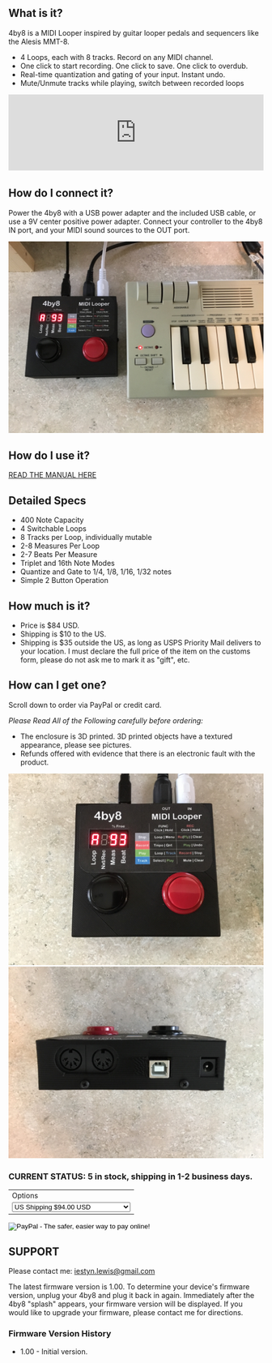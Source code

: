 ## What is it?

4by8 is a MIDI Looper inspired by guitar looper pedals and sequencers like the Alesis MMT-8.  

* 4 Loops, each with 8 tracks.  Record on any MIDI channel. 
* One click to start recording.  One click to save.  One click to overdub.
* Real-time quantization and gating of your input. Instant undo.  
* Mute/Unmute tracks while playing, switch between recorded loops

<iframe width="100%"  src="https://www.youtube.com/embed/WNlZNzl1yuE?ecver=1" frameborder="0" gesture="media" allowfullscreen></iframe>

## How do I connect it?

Power the 4by8 with a USB power adapter and the included USB cable, or use a 9V center positive power adapter.  Connect your controller to the 4by8 IN port, and your MIDI sound sources to the OUT port.

<img src="images/4by8_connected.jpg" width="560" />

## How do I use it?

<a target="_blank" href="images/4by8 Manual FV 1.00.pdf">READ THE MANUAL HERE</a>

## Detailed Specs

* 400 Note Capacity
* 4 Switchable Loops
* 8 Tracks per Loop, individually mutable
* 2-8 Measures Per Loop
* 2-7 Beats Per Measure
* Triplet and 16th Note Modes
* Quantize and Gate to 1/4, 1/8, 1/16, 1/32 notes
* Simple 2 Button Operation

## How much is it?

 * Price is $84 USD.
 * Shipping is $10 to the US.  
 * Shipping is $35 outside the US, as long as USPS Priority Mail delivers to your location.  I must declare the full price of the item on the customs form, please do not ask me to mark it as "gift", etc.
 
## How can I get one?

Scroll down to order via PayPal or credit card.  

*Please Read All of the Following carefully before ordering:*

* The enclosure is 3D printed. 3D printed objects have a textured appearance, please see pictures. 
* Refunds offered with evidence that there is an electronic fault with the product.  

<img src="images/4by8_front.jpg" width="560">
<img src="images/4by8_back.jpg" width="560" />

### CURRENT STATUS:  5 in stock, shipping in 1-2 business days.

<form action="https://www.paypal.com/cgi-bin/webscr" method="post" target="_top">
<input type="hidden" name="cmd" value="_s-xclick">
<input type="hidden" name="hosted_button_id" value="SS9SLN6CBE4R8">
<table>
<tr><td><input type="hidden" name="on0" value="Options">Options</td></tr><tr><td><select name="os0">
	<option value="US Shipping">US Shipping $94.00 USD</option>
	<option value="International Shipping">International Shipping $119.00 USD</option>
</select> </td></tr>
</table>
<input type="hidden" name="currency_code" value="USD">
<input type="image" src="https://www.paypalobjects.com/en_US/i/btn/btn_buynowCC_LG.gif" border="0" name="submit" alt="PayPal - The safer, easier way to pay online!">
<img alt="" border="0" src="https://www.paypalobjects.com/en_US/i/scr/pixel.gif" width="1" height="1">
</form>

## SUPPORT

Please contact me:  <a href="mailto:iestyn.lewis@gmail.com">iestyn.lewis@gmail.com</a>

The latest firmware version is 1.00.  To determine your device's firmware version, unplug your 4by8 and plug it back in again.  Immediately after the 4by8 "splash" appears, your firmware version will be displayed.  If you would like to upgrade your firmware, please contact me for directions.

### Firmware Version History

* 1.00 - Initial version.

